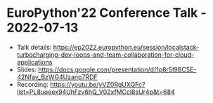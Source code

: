 # EuroPython'22 Conference Talk - 2022-07-13

* Talk details: https://ep2022.europython.eu/session/localstack-turbocharging-dev-loops-and-team-collaboration-for-cloud-applications
* Slides: https://docs.google.com/presentation/d/1p8r5I9BC5E-42Nfav_BzWG4Uzanp7RDF
* Recording: https://youtu.be/yVZ0RgUXQFc?list=PL8uoeex94UhFzv6hQ_V02xfMCcl8sUr4p&t=684
